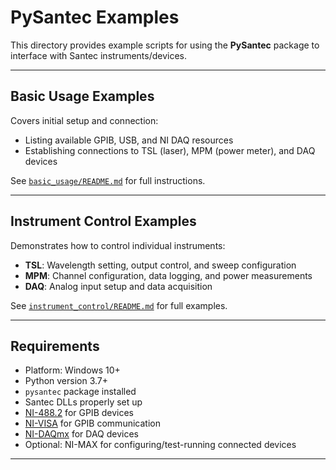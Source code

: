 # PySantec Examples

This directory provides example scripts for using the **PySantec** package to interface with Santec instruments/devices.

---

## Basic Usage Examples

Covers initial setup and connection:

- Listing available GPIB, USB, and NI DAQ resources
- Establishing connections to TSL (laser), MPM (power meter), and DAQ devices

See [`basic_usage/README.md`](basic_usage/README.md) for full instructions.

---

## Instrument Control Examples

Demonstrates how to control individual instruments:

- **TSL**: Wavelength setting, output control, and sweep configuration
- **MPM**: Channel configuration, data logging, and power measurements
- **DAQ**: Analog input setup and data acquisition

See [`instrument_control/README.md`](instrument_control/README.md) for full examples.

---

## Requirements

- Platform: Windows 10+
- Python version 3.7+
- `pysantec` package installed
- Santec DLLs properly set up
- [NI-488.2](https://www.ni.com/en-us/support/downloads/drivers/download.ni-488-2.html) for GPIB devices
- [NI-VISA](https://www.ni.com/en-us/support/downloads/drivers/download.ni-visa.html) for GPIB communication
- [NI-DAQmx](https://www.ni.com/en-us/support/downloads/drivers/download.ni-daqmx.html) for DAQ devices
- Optional: NI-MAX for configuring/test-running connected devices

---
